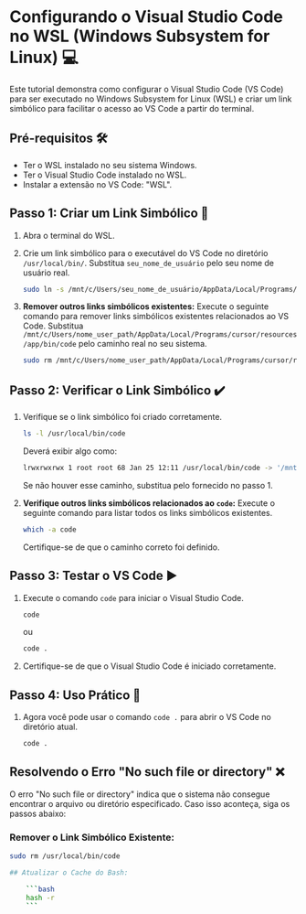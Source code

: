 # Configurando o Visual Studio Code no WSL (Windows Subsystem for Linux) 💻

Este tutorial demonstra como configurar o Visual Studio Code (VS Code) para ser executado no Windows Subsystem for Linux (WSL) e criar um link simbólico para facilitar o acesso ao VS Code a partir do terminal.

## Pré-requisitos 🛠️

- Ter o WSL instalado no seu sistema Windows.
- Ter o Visual Studio Code instalado no WSL.
- Instalar a extensão no VS Code: "WSL".

## Passo 1: Criar um Link Simbólico 🚀

1. Abra o terminal do WSL.

2. Crie um link simbólico para o executável do VS Code no diretório `/usr/local/bin/`. Substitua `seu_nome_de_usuário` pelo seu nome de usuário real.

    ```bash
    sudo ln -s /mnt/c/Users/seu_nome_de_usuário/AppData/Local/Programs/Microsoft\ VS\ Code/bin/code /usr/local/bin/code
    ```

3. **Remover outros links simbólicos existentes:**
   Execute o seguinte comando para remover links simbólicos existentes relacionados ao VS Code. Substitua `/mnt/c/Users/nome_user_path/AppData/Local/Programs/cursor/resources/app/bin/code` pelo caminho real no seu sistema.

    ```bash
    sudo rm /mnt/c/Users/nome_user_path/AppData/Local/Programs/cursor/resources/app/bin/code
    ```

## Passo 2: Verificar o Link Simbólico ✔️

1. Verifique se o link simbólico foi criado corretamente.

    ```bash
    ls -l /usr/local/bin/code
    ```

    Deverá exibir algo como:

    ```bash
    lrwxrwxrwx 1 root root 68 Jan 25 12:11 /usr/local/bin/code -> '/mnt/c/Users/seu_nome_de_usuário/AppData/Local/Programs/Microsoft VS Code/bin/code'
    ```

    Se não houver esse caminho, substitua pelo fornecido no passo 1.

2. **Verifique outros links simbólicos relacionados ao `code`:**
   Execute o seguinte comando para listar todos os links simbólicos existentes.

    ```bash
    which -a code
    ```

    Certifique-se de que o caminho correto foi definido.

## Passo 3: Testar o VS Code ▶️

1. Execute o comando `code` para iniciar o Visual Studio Code.

    ```bash
    code
    ```

    ou

    ```bash
    code .
    ```

2. Certifique-se de que o Visual Studio Code é iniciado corretamente.

## Passo 4: Uso Prático 🚀

1. Agora você pode usar o comando `code .` para abrir o VS Code no diretório atual.

    ```bash
    code .
    ```

## Resolvendo o Erro "No such file or directory" ❌

O erro "No such file or directory" indica que o sistema não consegue encontrar o arquivo ou diretório especificado. Caso isso aconteça, siga os passos abaixo:

### Remover o Link Simbólico Existente:

```bash
sudo rm /usr/local/bin/code

## Atualizar o Cache do Bash:

    ```bash
    hash -r
    ```
